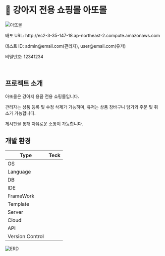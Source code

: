 <h1 class="Title">🐶 강아지 전용 쇼핑몰 아또몰</h1>

![아또몰](https://github.com/jaehoon1222/ADDOMall/assets/148930608/f13bdbc7-eb30-4daa-8ff1-a677d7846749)
<div>
  <p>배포 URL: http://ec2-3-35-147-18.ap-northeast-2.compute.amazonaws.com</p>
  <p>테스트 ID: admin@email.com(관리자), user@email.com(유저)</p>
  <p>비밀번호: 12341234</p>
</div>
  <br>
  <h2 class="subTitle">프로젝트 소개</h2>
 <div style="list-style:none;">
  <p>아또몰은 강아지 용품 전용 쇼핑몰입니다.</p>
  <p>관리자는 상품 등록 및 수정 삭제가 가능하며, 유저는 상품 장바구니 담기와 주문 및 취소가 가능합니다.</p>
  <p>게시판을 통해 자유로운 소통이 가능합니다.</p>
 </div>
 <h2>개발 환경</h2>
<table>
  <thead>
    <tr>
      <th>Type</th>
      <th>Teck</th>
    </tr>
  </thead>
  <tbody>
    <tr>
      <td>OS</td>
      <td></td>
    </tr>
     <tr>
      <td>Language</td>
      <td></td>
    </tr>
     <tr>
      <td>DB</td>
      <td></td>
    </tr>
     <tr>
      <td>IDE</td>
      <td></td>
    </tr>
     <tr>
      <td>FrameWork</td>
      <td></td>
    </tr>
     <tr>
      <td>Template</td>
      <td></td>
    </tr>
     <tr>
      <td>Server</td>
      <td></td>
    </tr>
     <tr>
      <td>Cloud</td>
      <td></td>
    </tr>
     <tr>
      <td>API</td>
      <td></td>
    </tr>
     <tr>
      <td>Version Control</td>
      <td></td>
    </tr>
  </tbody>
</table>

![ERD](https://github.com/jaehoon1222/ADDOMall/assets/148930608/3755ac6e-6fb3-4183-9aaf-94e56982f5ea)

